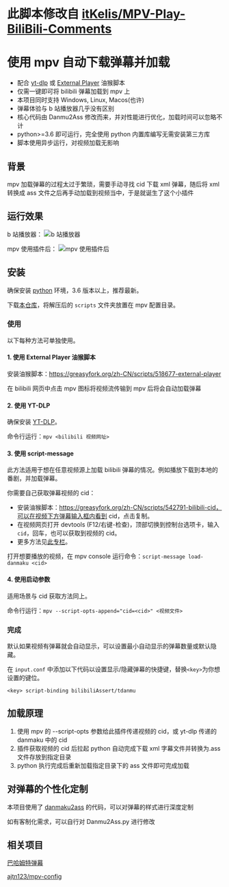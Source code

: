 # 此脚本修改自 [itKelis/MPV-Play-BiliBili-Comments](https://github.com/itKelis/MPV-Play-BiliBili-Comments)

# 使用 mpv 自动下载弹幕并加载

- 配合 [yt-dlp](https://github.com/yt-dlp/yt-dlp) 或 [External Player](https://github.com/LuckyPuppy514/external-player) 油猴脚本
- 仅需一键即可将 bilibili 弹幕加载到 mpv 上
- 本项目同时支持 Windows, Linux, Macos(也许)
- 弹幕体验与 b 站播放器几乎没有区别
- 核心代码由 Danmu2Ass 修改而来，并对性能进行优化，加载时间可以忽略不计
- python>=3.6 即可运行，完全使用 python 内置库编写无需安装第三方库
- 脚本使用异步运行，对视频加载无影响

## 背景

mpv 加载弹幕的过程太过于繁琐，需要手动寻找 cid 下载 xml 弹幕，随后将 xml 转换成 ass 文件之后再手动加载到视频当中，于是就诞生了这个小插件

## 运行效果

b 站播放器：
![b 站播放器](https://user-images.githubusercontent.com/14844805/188661589-3ace06fc-5f40-4a6e-adfb-a46c80fe01bf.png)

mpv 使用插件后：
![mpv 使用插件后](https://user-images.githubusercontent.com/14844805/188661757-ff42a04c-60a6-4ab7-8bae-2bb260980751.png)

## 安装

确保安装 [python](https://www.python.org/downloads/) 环境，3.6 版本以上，推荐最新。

下载[本仓库](https://github.com/ajtn123/MPV-Play-BiliBili-Comments/archive/refs/heads/main.zip)，将解压后的 `scripts` 文件夹放置在 mpv 配置目录。

### 使用

以下每种方法可单独使用。

#### 1. 使用 External Player 油猴脚本

安装油猴脚本：https://greasyfork.org/zh-CN/scripts/518677-external-player

在 bilibili 网页中点击 mpv 图标将视频流传输到 mpv 后将会自动加载弹幕

#### 2. 使用 YT-DLP

确保安装 [YT-DLP](https://github.com/yt-dlp/yt-dlp)。

命令行运行：`mpv <bilibili 视频网址>`

#### 3. 使用 script-message

此方法适用于想在任意视频源上加载 bilibili 弹幕的情况。例如播放下载到本地的番剧，并加载弹幕。

你需要自己获取弹幕视频的 cid：

- 安装油猴脚本：https://greasyfork.org/zh-CN/scripts/542791-bilibili-cid，可以在视频下方弹幕输入框内看到 cid，点击复制。
- 在视频网页打开 devtools (F12/右键-检查)，顶部切换到控制台选项卡，输入 `cid`，回车，也可以获取到视频的 cid。
- 更多方法见[此专栏](https://www.bilibili.com/read/cv7923601)。

打开想要播放的视频，在 mpv console 运行命令：`script-message load-danmaku <cid>`

#### 4. 使用启动参数

适用场景与 cid 获取方法同上。

命令行运行：`mpv --script-opts-append="cid=<cid>" <视频文件>`

### 完成

默认如果视频有弹幕就会自动显示，可以设置最小自动显示的弹幕数量或默认隐藏。

在 `input.conf` 中添加以下代码以设置显示/隐藏弹幕的快捷键，替换`<key>`为你想设置的键位。

```
<key> script-binding bilibiliAssert/tdanmu
```

## 加载原理

1. 使用 mpv 的 --script-opts 参数给此插件传递视频的 cid，或 yt-dlp 传递的 danmaku 中的 cid
2. 插件获取视频的 cid 后拉起 python 自动完成下载 xml 字幕文件并转换为.ass 文件存放到指定目录
3. python 执行完成后重新加载指定目录下的 ass 文件即可完成加载

## 对弹幕的个性化定制

本项目使用了 [danmaku2ass](https://github.com/m13253/danmaku2ass) 的代码，可以对弹幕的样式进行深度定制

如有客制化需求，可以自行对 Danmu2Ass.py 进行修改

## 相关项目

[巴哈姆特弹幕](https://github.com/s594569321/MPV-Play-BAHA-Comments)

[ajtn123/mpv-config](https://github.com/ajtn123/mpv-config)

<!-- 原来这文档写的什么玩意😅 -->
